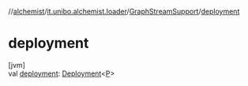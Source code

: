 //[alchemist](../../../index.md)/[it.unibo.alchemist.loader](../index.md)/[GraphStreamSupport](index.md)/[deployment](deployment.md)

# deployment

[jvm]\
val [deployment](deployment.md): [Deployment](../../it.unibo.alchemist.loader.deployments/-deployment/index.md)<[P](index.md)>
